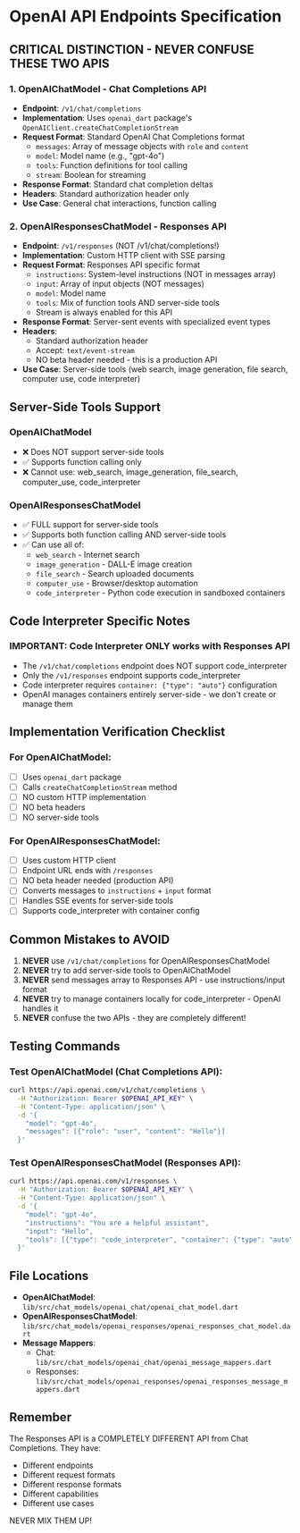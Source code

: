 # OpenAI API Endpoints Specification

## CRITICAL DISTINCTION - NEVER CONFUSE THESE TWO APIS

### 1. OpenAIChatModel - Chat Completions API
- **Endpoint**: `/v1/chat/completions`
- **Implementation**: Uses `openai_dart` package's `OpenAIClient.createChatCompletionStream`
- **Request Format**: Standard OpenAI Chat Completions format
  - `messages`: Array of message objects with `role` and `content`
  - `model`: Model name (e.g., "gpt-4o")
  - `tools`: Function definitions for tool calling
  - `stream`: Boolean for streaming
- **Response Format**: Standard chat completion deltas
- **Headers**: Standard authorization header only
- **Use Case**: General chat interactions, function calling

### 2. OpenAIResponsesChatModel - Responses API
- **Endpoint**: `/v1/responses` (NOT /v1/chat/completions!)
- **Implementation**: Custom HTTP client with SSE parsing
- **Request Format**: Responses API specific format
  - `instructions`: System-level instructions (NOT in messages array)
  - `input`: Array of input objects (NOT messages)
  - `model`: Model name
  - `tools`: Mix of function tools AND server-side tools
  - Stream is always enabled for this API
- **Response Format**: Server-sent events with specialized event types
- **Headers**: 
  - Standard authorization header
  - Accept: `text/event-stream`
  - NO beta header needed - this is a production API
- **Use Case**: Server-side tools (web search, image generation, file search, computer use, code interpreter)

## Server-Side Tools Support

### OpenAIChatModel
- ❌ Does NOT support server-side tools
- ✅ Supports function calling only
- ❌ Cannot use: web_search, image_generation, file_search, computer_use, code_interpreter

### OpenAIResponsesChatModel  
- ✅ FULL support for server-side tools
- ✅ Supports both function calling AND server-side tools
- ✅ Can use all of:
  - `web_search` - Internet search
  - `image_generation` - DALL-E image creation
  - `file_search` - Search uploaded documents
  - `computer_use` - Browser/desktop automation
  - `code_interpreter` - Python code execution in sandboxed containers

## Code Interpreter Specific Notes

### IMPORTANT: Code Interpreter ONLY works with Responses API
- The `/v1/chat/completions` endpoint does NOT support code_interpreter
- Only the `/v1/responses` endpoint supports code_interpreter
- Code interpreter requires `container: {"type": "auto"}` configuration
- OpenAI manages containers entirely server-side - we don't create or manage them

## Implementation Verification Checklist

### For OpenAIChatModel:
- [ ] Uses `openai_dart` package
- [ ] Calls `createChatCompletionStream` method
- [ ] NO custom HTTP implementation
- [ ] NO beta headers
- [ ] NO server-side tools

### For OpenAIResponsesChatModel:
- [ ] Uses custom HTTP client
- [ ] Endpoint URL ends with `/responses`
- [ ] NO beta header needed (production API)
- [ ] Converts messages to `instructions` + `input` format
- [ ] Handles SSE events for server-side tools
- [ ] Supports code_interpreter with container config

## Common Mistakes to AVOID

1. **NEVER** use `/v1/chat/completions` for OpenAIResponsesChatModel
2. **NEVER** try to add server-side tools to OpenAIChatModel
3. **NEVER** send messages array to Responses API - use instructions/input format
4. **NEVER** try to manage containers locally for code_interpreter - OpenAI handles it
5. **NEVER** confuse the two APIs - they are completely different!

## Testing Commands

### Test OpenAIChatModel (Chat Completions API):
```bash
curl https://api.openai.com/v1/chat/completions \
  -H "Authorization: Bearer $OPENAI_API_KEY" \
  -H "Content-Type: application/json" \
  -d '{
    "model": "gpt-4o",
    "messages": [{"role": "user", "content": "Hello"}]
  }'
```

### Test OpenAIResponsesChatModel (Responses API):
```bash
curl https://api.openai.com/v1/responses \
  -H "Authorization: Bearer $OPENAI_API_KEY" \
  -H "Content-Type: application/json" \
  -d '{
    "model": "gpt-4o",
    "instructions": "You are a helpful assistant",
    "input": "Hello",
    "tools": [{"type": "code_interpreter", "container": {"type": "auto"}}]
  }'
```

## File Locations

- **OpenAIChatModel**: `lib/src/chat_models/openai_chat/openai_chat_model.dart`
- **OpenAIResponsesChatModel**: `lib/src/chat_models/openai_responses/openai_responses_chat_model.dart`
- **Message Mappers**: 
  - Chat: `lib/src/chat_models/openai_chat/openai_message_mappers.dart`
  - Responses: `lib/src/chat_models/openai_responses/openai_responses_message_mappers.dart`

## Remember

The Responses API is a COMPLETELY DIFFERENT API from Chat Completions. They have:
- Different endpoints
- Different request formats
- Different response formats
- Different capabilities
- Different use cases

NEVER MIX THEM UP!